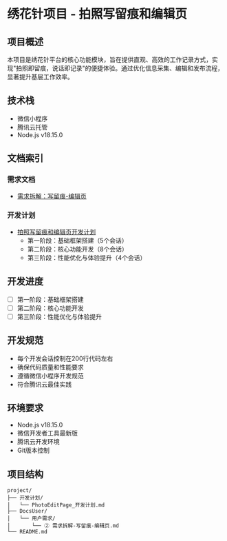 # 绣花针项目 - 拍照写留痕和编辑页

## 项目概述
本项目是绣花针平台的核心功能模块，旨在提供直观、高效的工作记录方式，实现"拍照即留痕，说话即记录"的便捷体验。通过优化信息采集、编辑和发布流程，显著提升基层工作效率。

## 技术栈
- 微信小程序
- 腾讯云托管
- Node.js v18.15.0

## 文档索引

### 需求文档
- [需求拆解：写留痕-编辑页](DocsUser/➥%20用户需求/②%20需求拆解-写留痕-编辑页.md)

### 开发计划
- [拍照写留痕和编辑页开发计划](开发计划/PhotoEditPage_开发计划.md)
  * 第一阶段：基础框架搭建（5个会话）
  * 第二阶段：核心功能开发（8个会话）
  * 第三阶段：性能优化与体验提升（4个会话）

## 开发进度
- [ ] 第一阶段：基础框架搭建
- [ ] 第二阶段：核心功能开发
- [ ] 第三阶段：性能优化与体验提升

## 开发规范
- 每个开发会话控制在200行代码左右
- 确保代码质量和性能要求
- 遵循微信小程序开发规范
- 符合腾讯云最佳实践

## 环境要求
- Node.js v18.15.0
- 微信开发者工具最新版
- 腾讯云开发环境
- Git版本控制

## 项目结构
```
project/
├── 开发计划/
│   └── PhotoEditPage_开发计划.md
├── DocsUser/
│   └── 用户需求/
│       └── ② 需求拆解-写留痕-编辑页.md
└── README.md
```
